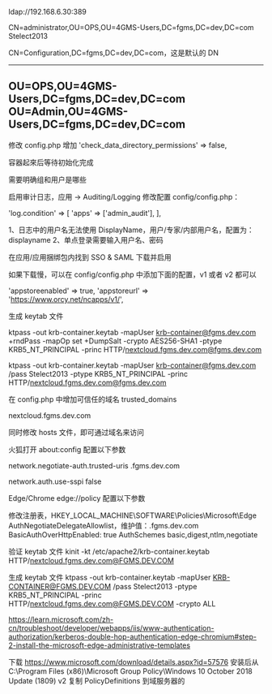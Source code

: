 ﻿ldap://192.168.6.30:389


CN=administrator,OU=OPS,OU=4GMS-Users,DC=fgms,DC=dev,DC=com
Stelect2013

CN=Configuration,DC=fgms,DC=dev,DC=com，这是默认的 DN

------------------------------------------------------------------------
OU=OPS,OU=4GMS-Users,DC=fgms,DC=dev,DC=com
OU=Admin,OU=4GMS-Users,DC=fgms,DC=dev,DC=com
------------------------------------------------------------------------

修改 config.php 增加 'check_data_directory_permissions' => false,

容器起來后等待初始化完成

需要明确组和用户是哪些

启用审计日志，应用 -> Auditing/Logging
修改配置 config/config.php：

  'log.condition' => [
    'apps' => ['admin_audit'],
  ],

1、日志中的用户名无法使用 DisplayName，用户/专家/内部用户名，配置为：displayname
2、单点登录需要输入用户名、密码

在应用/应用捆绑包内找到  SSO & SAML 下载并启用

如果下载慢，可以在 config/config.php 中添加下面的配置，v1 或者 v2 都可以

  'appstoreenabled' => true,
  'appstoreurl' => 'https://www.orcy.net/ncapps/v1/',

生成 keytab 文件

ktpass -out krb-container.keytab -mapUser krb-container@fgms.dev.com +rndPass -mapOp set +DumpSalt -crypto AES256-SHA1 -ptype KRB5_NT_PRINCIPAL -princ HTTP/nextcloud.fgms.dev.com@fgms.dev.com

ktpass ﻿-out krb-container.keytab -mapUser krb-container@fgms.dev.com /pass Stelect2013 -ptype KRB5_NT_PRINCIPAL -princ HTTP/nextcloud.fgms.dev.com@fgms.dev.com

在 config.php 中增加可信任的域名 trusted_domains

nextcloud.fgms.dev.com

同时修改 hosts 文件，即可通过域名来访问

火狐打开 about:config 配置以下参数

network.negotiate-auth.trusted-uris .fgms.dev.com

 network.auth.use-sspi false

Edge/Chrome  edge://policy 配置以下参数

修改注册表，HKEY_LOCAL_MACHINE\SOFTWARE\Policies\Microsoft\Edge
AuthNegotiateDelegateAllowlist，维护值：.fgms.dev.com
BasicAuthOverHttpEnabled: true
AuthSchemes basic,digest,ntlm,negotiate

验证 keytab 文件
kinit -kt /etc/apache2/krb-container.keytab HTTP/nextcloud.fgms.dev.com@FGMS.DEV.COM

生成 keytab 文件
ktpass -out krb-container.keytab -mapUser KRB-CONTAINER@FGMS.DEV.COM /pass Stelect2013 -ptype KRB5_NT_PRINCIPAL -princ HTTP/nextcloud.fgms.dev.com@FGMS.DEV.COM -crypto ALL

https://learn.microsoft.com/zh-cn/troubleshoot/developer/webapps/iis/www-authentication-authorization/kerberos-double-hop-authentication-edge-chromium#step-2-install-the-microsoft-edge-administrative-templates

下载 https://www.microsoft.com/download/details.aspx?id=57576 
安装后从 C:\Program Files (x86)\Microsoft Group Policy\Windows 10 October 2018 Update (1809) v2 复制 PolicyDefinitions 到域服务器的 